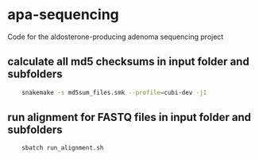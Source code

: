 # apa-sequencing
Code for the aldosterone-producing adenoma sequencing project

## calculate all md5 checksums in input folder and subfolders
```bash
    snakemake -s md5sum_files.smk --profile=cubi-dev -j1
```

## run alignment for FASTQ files in input folder and subfolders
```bash
    sbatch run_alignment.sh
```